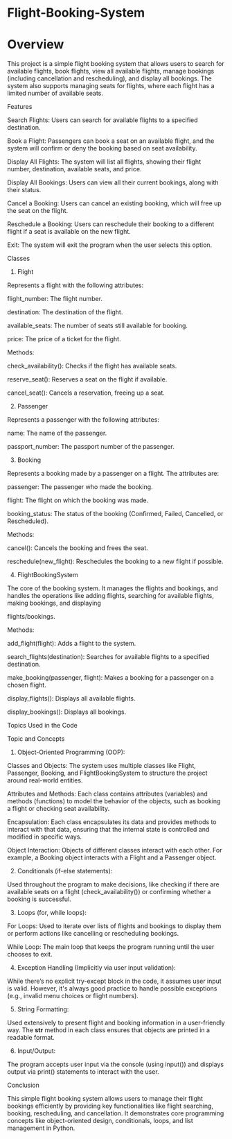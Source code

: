 # Flight-Booking-System         
  

# Overview

This project is a simple flight booking system that allows users to search for available flights, book flights, view all available flights, manage bookings (including cancellation and rescheduling), and display all bookings. The system also supports managing seats for flights, where each flight has a limited number of available seats.

Features

Search Flights: Users can search for available flights to a specified destination.

Book a Flight: Passengers can book a seat on an available flight, and the system will confirm or deny the booking based on seat availability.

Display All Flights: The system will list all flights, showing their flight number, destination, available seats, and price.

Display All Bookings: Users can view all their current bookings, along with their status.

Cancel a Booking: Users can cancel an existing booking, which will free up the seat on the flight.

Reschedule a Booking: Users can reschedule their booking to a different flight if a seat is available on the new flight.

Exit: The system will exit the program when the user selects this option.

Classes

1. Flight
   
Represents a flight with the following attributes:

flight_number: The flight number.

destination: The destination of the flight.

available_seats: The number of seats still available for booking.

price: The price of a ticket for the flight.

Methods:

check_availability(): Checks if the flight has available seats.

reserve_seat(): Reserves a seat on the flight if available.

cancel_seat(): Cancels a reservation, freeing up a seat.

2. Passenger
   
Represents a passenger with the following attributes:

name: The name of the passenger.

passport_number: The passport number of the passenger.

3. Booking
   
Represents a booking made by a passenger on a flight. The attributes are:

passenger: The passenger who made the booking.

flight: The flight on which the booking was made.

booking_status: The status of the booking (Confirmed, Failed, Cancelled, or Rescheduled).

Methods:

cancel(): Cancels the booking and frees the seat.

reschedule(new_flight): Reschedules the booking to a new flight if possible.

4. FlightBookingSystem
   
The core of the booking system. It manages the flights and bookings, and handles the operations like adding flights, searching for available flights, making bookings, and displaying 

flights/bookings.


Methods:

add_flight(flight): Adds a flight to the system.

search_flights(destination): Searches for available flights to a specified destination.

make_booking(passenger, flight): Makes a booking for a passenger on a chosen flight.

display_flights(): Displays all available flights.

display_bookings(): Displays all bookings.

Topics Used in the Code

Topic and Concepts

1. Object-Oriented Programming (OOP):

Classes and Objects: The system uses multiple classes like Flight, Passenger, Booking, and FlightBookingSystem to structure the project around real-world entities.

Attributes and Methods: Each class contains attributes (variables) and methods (functions) to model the behavior of the objects, such as booking a flight or checking seat availability.

Encapsulation: Each class encapsulates its data and provides methods to interact with that data, ensuring that the internal state is controlled and modified in specific ways.

Object Interaction: Objects of different classes interact with each other. For example, a Booking object interacts with a Flight and a Passenger object.

2. Conditionals (if-else statements):
   
Used throughout the program to make decisions, like checking if there are available seats on a flight (check_availability()) or confirming whether a booking is successful.

3. Loops (for, while loops):
   
For Loops: Used to iterate over lists of flights and bookings to display them or perform actions like cancelling or rescheduling bookings.

While Loop: The main loop that keeps the program running until the user chooses to exit.

4. Exception Handling (Implicitly via user input validation):

While there’s no explicit try-except block in the code, it assumes user input is valid. However, it's always good practice to handle possible exceptions (e.g., invalid menu choices or flight numbers).

5. String Formatting:
   
Used extensively to present flight and booking information in a user-friendly way. The __str__ method in each class ensures that objects are printed in a readable format.

6. Input/Output:
   
The program accepts user input via the console (using input()) and displays output via print() statements to interact with the user.

Conclusion

This simple flight booking system allows users to manage their flight bookings efficiently by providing key functionalities like flight searching, booking, rescheduling, and cancellation. It demonstrates core programming concepts like object-oriented design, conditionals, loops, and list management in Python.




